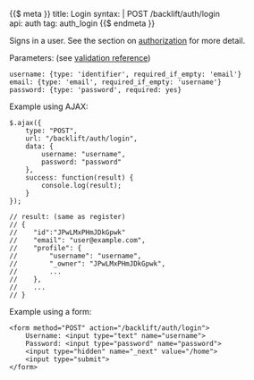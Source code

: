 {{$ meta }}
title: Login
syntax: |
    POST /backlift/auth/login<br>
api: auth
tag: auth_login
{{$ endmeta }}

Signs in a user. See the section on [authorization](authorization.html) for more detail.

Parameters: (see [validation reference](validation.html#validation-rule-reference))

<pre><code class="javascript">username: {type: 'identifier', required_if_empty: 'email'}
email: {type: 'email', required_if_empty: 'username'}
password: {type: 'password', required: yes}
</code></pre>

Example using AJAX:

    $.ajax({
        type: "POST",
        url: "/backlift/auth/login", 
        data: {
            username: "username",
            password: "password"
        },
        success: function(result) { 
            console.log(result);
        } 
    });

    // result: (same as register)
    // {
    //    "id":"JPwLMxPHmJDkGpwk"
    //    "email": "user@example.com",
    //    "profile": { 
    //        "username": "username",
    //        "_owner": "JPwLMxPHmJDkGpwk",
    //        ...
    //    },
    //    ...
    // }

Example using a form:

    <form method="POST" action="/backlift/auth/login">
        Username: <input type="text" name="username">
        Password: <input type="password" name="password">
        <input type="hidden" name="_next" value="/home">
        <input type="submit">
    </form>
